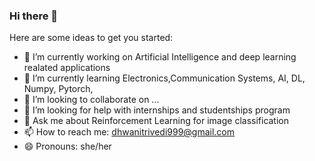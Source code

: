 ### Hi there 👋

<!--
**dhwaniT99/dhwaniT99** is a ✨ _special_ ✨ repository because its `README.md` (this file) appears on your GitHub profile.
-->
Here are some ideas to get you started:

- 🔭 I’m currently working on Artificial Intelligence and deep learning realated applications
- 🌱 I’m currently learning Electronics,Communication Systems, AI, DL, Numpy, Pytorch,
- 👯 I’m looking to collaborate on ...
- 🤔 I’m looking for help with internships and studentships program
- 💬 Ask me about Reinforcement Learning for image classification
- 📫 How to reach me: dhwanitrivedi999@gmail.com
- 😄 Pronouns: she/her


